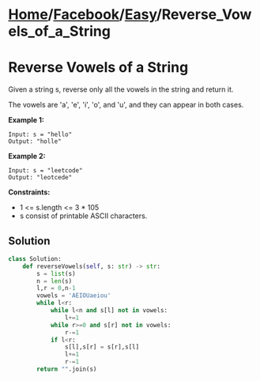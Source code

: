 # [Home](./../..)/[Facebook](./..)/[Easy](./)/Reverse_Vowels_of_a_String
<h1>Reverse Vowels of a String</h1>

<p>
Given a string s, reverse only all the vowels in the string and return it.

The vowels are 'a', 'e', 'i', 'o', and 'u', and they can appear in both cases.
</p>

<b>Example 1:</b>

    Input: s = "hello"
    Output: "holle"
    
<b>Example 2:</b>

    Input: s = "leetcode"
    Output: "leotcede"

<b>Constraints:</b>

- 1 <= s.length <= 3 * 105
- s consist of printable ASCII characters.

<h2>Solution</h2>

```python
class Solution:
    def reverseVowels(self, s: str) -> str:
        s = list(s)
        n = len(s)
        l,r = 0,n-1
        vowels = 'AEIOUaeiou'
        while l<r:
            while l<n and s[l] not in vowels:
                l+=1
            while r>=0 and s[r] not in vowels:
                r-=1
            if l<r:
                s[l],s[r] = s[r],s[l]
                l+=1
                r-=1
        return "".join(s)
```
